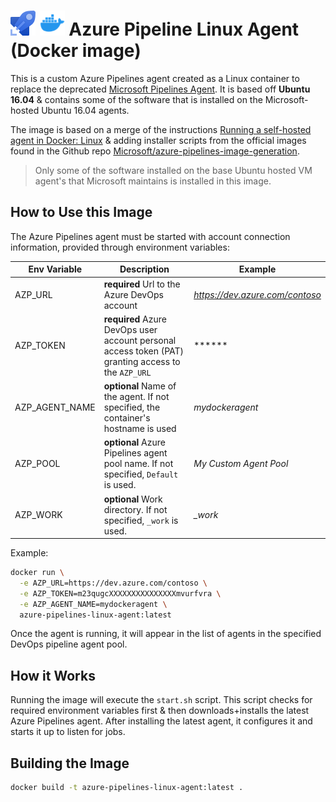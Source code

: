 # ![Azure Pipelines](/docs/DevOpsIconPipelines40.png "Azure Pipelines") ![Docker](/docs/DockerIcon40.png "Docker") Azure Pipeline Linux Agent (Docker image)

This is a custom Azure Pipelines agent created as a Linux container to replace the deprecated [Microsoft Pipelines Agent](https://hub.docker.com/_/microsoft-azure-pipelines-vsts-agent). It is based off **Ubuntu 16.04** & contains some of the software that is installed on the Microsoft-hosted Ubuntu 16.04 agents.

The image is based on a merge of the instructions [Running a self-hosted agent in Docker: Linux](https://docs.microsoft.com/en-us/azure/devops/pipelines/agents/docker?view=azure-devops#adding-tools-and-customizing-the-container) & adding installer scripts from the official images found in the Github repo [Microsoft/azure-pipelines-image-generation](https://github.com/Microsoft/azure-pipelines-image-generation).

> Only some of the software installed on the base Ubuntu hosted VM agent's that Microsoft maintains is installed in this image.

## How to Use this Image

The Azure Pipelines agent must be started with account connection information, provided through environment variables:

|  Env Variable  |                                             Description                                             |             Example             |
| -------------- | --------------------------------------------------------------------------------------------------- | ------------------------------- |
| AZP_URL        | **required** Url to the Azure DevOps account                                                        | *https://dev.azure.com/contoso* |
| AZP_TOKEN      | **required** Azure DevOps user account personal access token (PAT) granting access to the `AZP_URL` | ******                          |
| AZP_AGENT_NAME | **optional** Name of the agent. If not specified, the container's hostname is used                  | *mydockeragent*                 |
| AZP_POOL       | **optional** Azure Pipelines agent pool name. If not specified, `Default` is used.                  | *My Custom Agent Pool*          |
| AZP_WORK       | **optional** Work directory. If not specified, `_work` is used.                                     | *_work*                         |

Example:

```sh
docker run \
  -e AZP_URL=https://dev.azure.com/contoso \
  -e AZP_TOKEN=m23qugcXXXXXXXXXXXXXXXmvurfvra \
  -e AZP_AGENT_NAME=mydockeragent \
  azure-pipelines-linux-agent:latest
```

Once the agent is running, it will appear in the list of agents in the specified DevOps pipeline agent pool.

## How it Works

Running the image will execute the `start.sh` script. This script checks for required environment variables first & then downloads+installs the latest Azure Pipelines agent. After installing the latest agent, it configures it and starts it up to listen for jobs.

## Building the Image

```sh
docker build -t azure-pipelines-linux-agent:latest .
```
